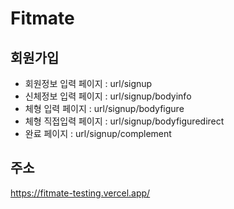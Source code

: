 # Fitmate

## 회원가입

- 회원정보 입력 페이지 : url/signup
- 신체정보 입력 페이지 : url/signup/bodyinfo
- 체형 입력 페이지 : url/signup/bodyfigure
- 체형 직접입력 페이지 : url/signup/bodyfiguredirect
- 완료 페이지 : url/signup/complement

## 주소

https://fitmate-testing.vercel.app/
